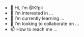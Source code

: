 - 👋 Hi, I’m @Kfpii
- 👀 I’m interested in ...
- 🌱 I’m currently learning ...
- 💞️ I’m looking to collaborate on ...
- 📫 How to reach me ...

<!---
Kfpii/Kfpii is a ✨ special ✨ repository because its `README.md` (this file) appears on your GitHub profile.
You can click the Preview link to take a look at your changes.
--->
